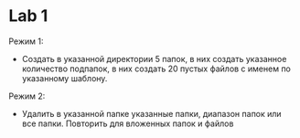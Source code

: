 # Lab 1

Режим 1:

- Создать в указанной директории 5 папок, в них создать указанное количество подпапок, в них создать 20 
пустых файлов с именем по указанному шаблону.

Режим 2:

- Удалить в указанной папке указанные папки, диапазон папок или все папки. Повторить для вложенных папок и 
файлов

